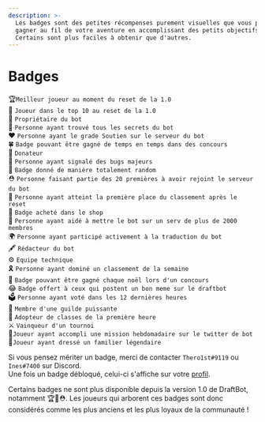 ```yaml
---
description: >-
  Les badges sont des petites récompenses purement visuelles que vous pourrez
  gagner au fil de votre aventure en accomplissant des petits objectifs.
  Certains sont plus faciles à obtenir que d'autres.
---
```


# Badges

 🏆`Meilleur joueur au moment du reset de la 1.0`   
🏅 `Joueur dans le top 10 au reset de la 1.0`   
👑 `Propriétaire du bot`   
🥚 `Personne ayant trouvé tous les secrets du bot`   
❤️ `Personne ayant le grade Soutien sur le serveur du bot`   
🍀 `Badge pouvant être gagné de temps en temps dans des concours`   
💸 `Donateur`   
🐞 `Personne ayant signalé des bugs majeurs`   
🎰 `Badge donné de manière totalement random`   
⛑️ `Personne faisant partie des 20 premières à avoir rejoint le serveur du bot`   
🥇 `Personne ayant atteint la première place du classement après le reset`   
🤑 `Badge acheté dans le shop`   
🌟 `Personne ayant aidé à mettre le bot sur un serv de plus de 2000 membres`   
🌍 `Personne ayant participé activement à la traduction du bot`   
🖋️ `Rédacteur du bot`   
⚙️ `Equipe technique`   
🎗️ `Personne ayant dominé un classement de la semaine`   
🎄 `Badge pouvant être gagné chaque noël lors d'un concours`   
😂 `Badge offert à ceux qui postent un bon meme sur le draftbot`   
🗳️ `Personne ayant voté dans les 12 dernières heures`  
💎 `Membre d'une guilde puissante`  
🔖 `Adopteur de classes de la première heure`  
⚔️ `Vainqueur d'un tournoi`  
🚩`Joueur ayant accompli une mission hebdomadaire sur le twitter de bot`  
💞`Joueur ayant dressé un familier légendaire`

Si vous pensez mériter un badge, merci de contacter `Thero1st#9119` ou `Ines#7400` sur Discord.  
Une fois un badge débloqué, celui-ci s'affiche sur votre [profil](../notions-principale/profile.md).

Certains badges ne sont plus disponible depuis la version 1.0 de DraftBot, notamment 🏆🏅⛑️. Les joueurs qui arborent ces badges sont donc considérés comme les plus anciens et les plus loyaux de la communauté !

